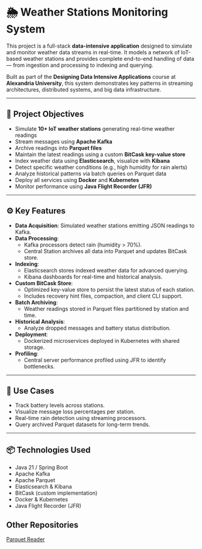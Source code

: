 # 🌦️ Weather Stations Monitoring System

This project is a full-stack **data-intensive application** designed to simulate and monitor weather data streams in real-time. It models a network of IoT-based weather stations and provides complete end-to-end handling of data — from ingestion and processing to indexing and querying.

Built as part of the **Designing Data Intensive Applications** course at **Alexandria University**, this system demonstrates key patterns in streaming architectures, distributed systems, and big data infrastructure.

---

## 📌 Project Objectives

- Simulate **10+ IoT weather stations** generating real-time weather readings
- Stream messages using **Apache Kafka**
- Archive readings into **Parquet files**
- Maintain the latest readings using a custom **BitCask key-value store**
- Index weather data using **Elasticsearch**, visualize with **Kibana**
- Detect specific weather conditions (e.g., high humidity for rain alerts)
- Analyze historical patterns via batch queries on Parquet data
- Deploy all services using **Docker** and **Kubernetes**
- Monitor performance using **Java Flight Recorder (JFR)**

---

## ⚙️ Key Features

- **Data Acquisition**: Simulated weather stations emitting JSON readings to Kafka.
- **Data Processing**:
  - Kafka processors detect rain (humidity > 70%).
  - Central Station archives all data into Parquet and updates BitCask store.
- **Indexing**:
  - Elasticsearch stores indexed weather data for advanced querying.
  - Kibana dashboards for real-time and historical analysis.
- **Custom BitCask Store**:
  - Optimized key-value store to persist the latest status of each station.
  - Includes recovery hint files, compaction, and client CLI support.
- **Batch Archiving**:
  - Weather readings stored in Parquet files partitioned by station and time.
- **Historical Analysis**:
  - Analyze dropped messages and battery status distribution.
- **Deployment**:
  - Dockerized microservices deployed in Kubernetes with shared storage.
- **Profiling**:
  - Central server performance profiled using JFR to identify bottlenecks.

---

## 🧪 Use Cases

- Track battery levels across stations.
- Visualize message loss percentages per station.
- Real-time rain detection using streaming processors.
- Query archived Parquet datasets for long-term trends.

---

## 📦 Technologies Used

- Java 21 / Spring Boot
- Apache Kafka
- Apache Parquet
- Elasticsearch & Kibana
- BitCask (custom implementation)
- Docker & Kubernetes
- Java Flight Recorder (JFR)
## Other Repositories
[Parquet Reader](https://github.com/AhmedAli3011/ParquetIngestor)
